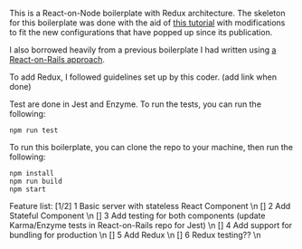 This is a React-on-Node boilerplate with Redux architecture. The skeleton for this boilerplate was done with the aid of [this tutorial](https://medium.freecodecamp.org/how-to-build-your-own-react-boilerplate-2f8cbbeb9b3f) with modifications to fit the new configurations that have popped up since its publication.

I also borrowed heavily from a previous boilerplate I had written using [a React-on-Rails approach](https://github.com/eliza-jane/react-on-rails-boilerplate).

To add Redux, I followed guidelines set up by this coder. (add link when done)

Test are done in Jest and Enzyme. To run the tests, you can run the following:

`npm run test`

To run this boilerplate, you can clone the repo to your machine, then run the following:

```
npm install
npm run build
npm start
```

Feature list:
[1/2] 1 Basic server with stateless React Component \n
[] 2 Add Stateful Component \n
[] 3 Add testing for both components (update Karma/Enzyme tests in React-on-Rails repo for Jest) \n
[] 4 Add support for bundling for production \n
[] 5 Add Redux \n
[] 6 Redux testing?? \n
